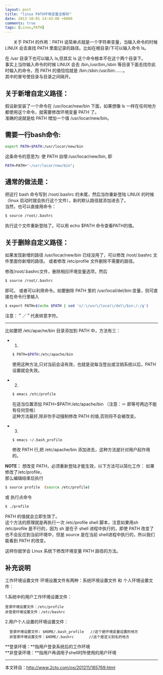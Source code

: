 ```yaml
---
layout: post
title: "linux PATH环境变量全解析"
date: 2013-10-01 14:43:00 +0800
comments: true
tags: [Linux,PATH]
---
```


&#160; &#160; &#160; &#160;关于 PATH 的作用：PATH 说简单点就是一个字符串变量，当输入命令的时候 LINUX 会去查找 PATH 里面记录的路径。比如在根目录/下可以输入命令 ls。
<!--more-->
在 /usr 目录下也可以输入 ls,但其实 ls 这个命令根本不在这个两个目录下。  
事实上当你输入命令的时候 LINUX 会去 /bin,/usr/bin,/sbin 等目录下面去找你此时输入的命令，而 PATH 的值恰恰就是 /bin:/sbin:/usr/bin:……。  
其中的冒号使目录与目录之间隔开。  

## 关于新增自定义路径：
假设新安装了一个命令在 /usr/locar/new/bin 下面，如果想像 ls 一样在任何地方都使用这个命令，就需要修改环境变量 PATH 了。  
准确的说就是给 PATH 增加一个值 /usr/locar/new/bin。
 
## 需要一行bash命令:
~~~bash
export PATH=$PATH:/usr/locar/new/bin
~~~
这条命令的意思为: 使 PATH 自增:/usr/locar/new/bin,
即
~~~bash
PATH=PATH+":/usr/locar/new/bin";
~~~

## 通常的做法是：
把这行 bash 命令写到 /root/.bashrc 的末尾，然后当你重新登陆 LINUX 的时候（linux 启动时就会执行这个文件），新的默认路径就添加进去了。  
当然，也可以直接用命令：
~~~bash
$ source /root/.bashrc
~~~
执行这个文件重新登陆了。可以用 echo $PATH 命令查看PATH的值。

## 关于删除自定义路径：
如果发现新增的路径 /usr/locar/new/bin 已经没用了，可以修改 /root/.bashrc 文件里面你新增的路径。
或者修改 /etc/profile 文件删除不需要的路径。
 
修改/root/.bashrc文件，删除相应环境变量选项，然后  
~~~bash
$ source /root/.bashrc
~~~
即可。
或者可以利用命令。如要删除 PATH 里的 /usr/local/del/bin:变量，则可直接在命令行里输入
~~~bash
$ export PATH=$(echo $PATH | sed 's/:\/usr\/local\/del\/bin:/:/g')
~~~
注意：＂／＂代表转意字符。

----

比如要把 /etc/apache/bin 目录添加到 PATH 中，方法有三：
- 1.
  ~~~bash
  $ PATH=$PATH:/etc/apache/bin
  ~~~
  使用这种方法,只对当前会话有效，也就是说每当登出或注销系统以后，PATH 设置就会失效。
 
- 2.
  ~~~bash
  $ emacs /etc/profile
  ~~~
  在适当位置添加 PATH=$PATH:/etc/apache/bin （注意：＝ 即等号两边不能有任何空格）  
  这种方法最好,除非你手动强制修改 PATH 的值,否则将不会被改变。

- 3.
  ~~~bash
  $ emacs ~/.bash_profile
  ~~~
  修改 PATH 行,把 /etc/apache/bin 添加进去，这种方法是针对用户起作用的。
 
**NOTE：**
想改变 PATH，必须重新登陆才能生效，以下方法可以简化工作：
如果修改了/etc/profile，  
那么编辑结束后执行
~~~bash
$ source profile  (source /etc/profile)
~~~
或 执行点命令
~~~bash
$ ./profile
~~~
PATH 的值就会立即生效了。  
这个方法的原理就是再执行一次 /etc/profile shell 脚本，注意如果用sh /etc/profile 是不行的，因为 sh 是在子 shell 进程中执行的，即使 PATH 改变了也不会反应到当前环境中，但是 source 是在当前 shell进程中执行的，所以我们能看到 PATH 的改变。

这样你就学会 Linux 系统下修改环境变量 PATH 路径的方法。

## 补充说明
工作环境设置文件
环境设置文件有两种：系统环境设置文件 和 个人环境设置文件：
 
1.系统中的用户工作环境设置文件：
~~~
登录环境设置文件：/etc/profile  
非登录环境设置文件：/etc/bashrc
~~~
2.用户个人设置的环境设置文件：
~~~
  登录环境设置文件: $HOME/.bash_profile   //这个是环境变量设置的地方
  非登录环境设置文件：$HOME/.bashrc       //这个是定义别名的地方
~~~

**登录环境：**指用户登录系统后的工作环境  
**非登录环境：**指用户再调用子shell时所使用的用户环境

----
本文转自：http://www.2cto.com/os/201211/165769.html 

